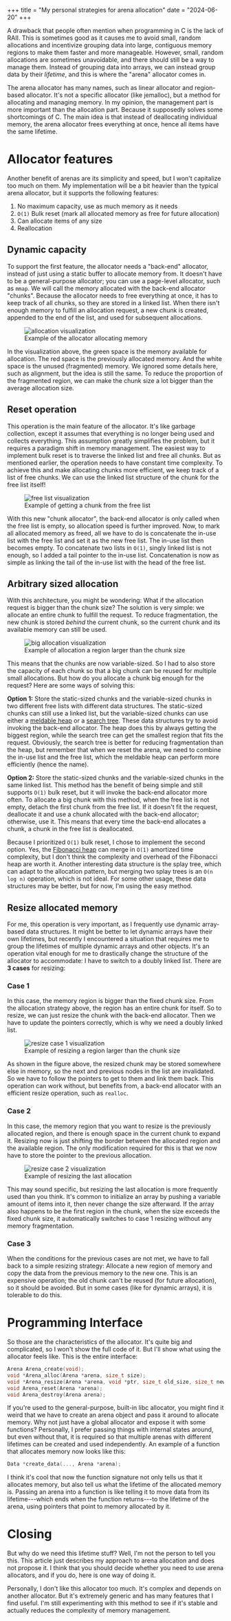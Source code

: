 +++
title = "My personal strategies for arena allocation"
date  = "2024-06-20"
+++

A drawback that people often mention when programming in C is the lack of RAII.
This is sometimes good as it causes me to avoid small, random allocations and
incentivize grouping data into large, contiguous memory regions to make them
faster and more manageable. However, small, random allocations are sometimes
unavoidable, and there should still be a way to manage them. Instead of
grouping data into arrays, we can instead group data by their *lifetime*, and
this is where the "arena" allocator comes in.

<!-- more -->

The arena allocator has many names, such as linear allocator and region-based
allocator. It's not a specific allocator (like jemalloc), but a method for
allocating and managing memory. In my opinion, the management part is more
important than the allocation part. Because it supposedly solves some
shortcomings of C. The main idea is that instead of deallocating individual
memory, the arena allocator frees everything at once, hence all items have the
same lifetime.

# Allocator features

Another benefit of arenas are its simplicity and speed, but I won't capitalize
too much on them. My implementation will be a bit heavier than the typical
arena allocator, but it supports the following features:

1. No maximum capacity, use as much memory as it needs
2. `O(1)` Bulk reset (mark all allocated memory as free for future allocation)
3. Can allocate items of any size
4. Reallocation

## Dynamic capacity

To support the first feature, the allocator needs a "back-end" allocator,
instead of just using a static buffer to allocate memory from. It doesn't have
to be a general-purpose allocator; you can use a page-level allocator, such as
`mmap`. We will call the memory allocated with the back-end allocator "chunks".
Because the allocator needs to free everything at once, it has to keep track of
all chunks, so they are stored in a linked list. When there isn't enough memory
to fulfill an allocation request, a new chunk is created, appended to the end
of the list, and used for subsequent allocations.

<figure>
    <img src="./small-allocation.svg" alt="allocation visualization">
    <figcaption>Example of the allocator allocating memory</figcaption>
</figure>

In the visualization above, the green space is the memory available for
allocation. The red space is the previously allocated memory. And the white
space is the unused (fragmented) memory. We ignored some details here, such as
alignment, but the idea is still the same. To reduce the proportion of the
fragmented region, we can make the chunk size a lot bigger than the average
allocation size.

## Reset operation

This operation is the main feature of the allocator. It's like garbage
collection, except it assumes that everything is no longer being used and
collects everything. This assumption greatly simplifies the problem, but it
requires a paradigm shift in memory management. The easiest way to implement
bulk reset is to traverse the linked list and free all chunks. But as mentioned
earlier, the operation needs to have constant time complexity. To achieve this
and make allocating chunks more efficient, we keep track of a list of free
chunks. We can use the linked list structure of the chunk for the free list
itself!

<figure>
    <img src="free-list.svg" alt="free list visualization">
    <figcaption>Example of getting a chunk from the free list</figcaption>
</figure>

With this new "chunk allocator", the back-end allocator is only called when the
free list is empty, so allocation speed is further improved. Now, to mark all
allocated memory as freed, all we have to do is concatenate the in-use list
with the free list and set it as the new free list. The in-use list then
becomes empty. To concatenate two lists in `O(1)`, singly linked list is not
enough, so I added a tail pointer to the in-use list. Concatenation is now as
simple as linking the tail of the in-use list with the head of the free list.

## Arbitrary sized allocation

With this architecture, you might be wondering: What if the allocation request
is bigger than the chunk size? The solution is very simple: we allocate an
entire chunk to fulfill the request. To reduce fragmentation, the new chunk is
stored *behind* the current chunk, so the current chunk and its available
memory can still be used.

<figure>
    <img src="big-allocation.svg" alt="big allocation visualization">
    <figcaption>Example of allocation a region larger than the chunk size</figcaption>
</figure>

This means that the chunks are now variable-sized. So I had to also store the
capacity of each chunk so that a big chunk can be reused for multiple small
allocations. But how do you allocate a chunk big enough for the request? Here
are some ways of solving this:

**Option 1:** Store the static-sized chunks and the variable-sized chunks in
two different free lists with different data structures. The static-sized
chunks can still use a linked list, but the variable-sized chunks can use
either a [meldable heap](//en.wikipedia.org/wiki/Mergeable_heap) or a [search
tree](//en.wikipedia.org/wiki/Search_tree). These data structures try to avoid
invoking the back-end allocator. The heap does this by always getting the
biggest region, while the search tree can get the smallest region that fits the
request. Obviously, the search tree is better for reducing fragmentation than
the heap, but remember that when we reset the arena, we need to combine the
in-use list and the free list, which the meldable heap can perform more
efficiently (hence the name).

**Option 2:** Store the static-sized chunks and the variable-sized chunks in
the same linked list. This method has the benefit of
being simple and still supports `O(1)` bulk reset, but it will invoke the
back-end allocator more often. To allocate a big chunk with this method, when
the free list is not empty, detach the first chunk from the free list. If it
doesn't fit the request, deallocate it and use a chunk allocated with the
back-end allocator; otherwise, use it. This means that every time the back-end
allocates a chunk, a chunk in the free list is deallocated.

Because I prioritized `O(1)` bulk reset, I chose to implement the second
option. Yes, the [Fibonacci heap](//en.wikipedia.org/wiki/Fibonacci_heap) can
merge in `O(1)` amortized time complexity, but I don't think the complexity and
overhead of the Fibonacci heap are worth it. Another interesting data structure
is the splay tree, which can adapt to the allocation pattern, but merging two
splay trees is an `O(n log n)` operation, which is not ideal. For some other
usage, these data structures may be better, but for now, I'm using the easy
method.

## Resize allocated memory

For me, this operation is very important, as I frequently use dynamic
array-based data structures. It might be better to let dynamic arrays have
their own lifetimes, but recently I encountered a situation that requires me to
group the lifetimes of multiple dynamic arrays and other objects. It's an
operation vital enough for me to drastically change the structure of the
allocator to accommodate: I have to switch to a doubly linked list. There are
**3 cases** for resizing:

### Case 1

In this case, the memory region is bigger than the fixed chunk size. From the
allocation strategy above, the region has an entire chunk for itself. So to
resize, we can just resize the chunk with the back-end allocator. Then we have
to update the pointers correctly, which is why we need a doubly linked list.

<figure>
    <img src="resize-case1.svg" alt="resize case 1 visualization">
    <figcaption>Example of resizing a region larger than the chunk size</figcaption>
</figure>

As shown in the figure above, the resized chunk may be stored somewhere else in
memory, so the next and previous nodes in the list are invalidated. So we have
to follow the pointers to get to them and link them back. This operation can
work without, but benefits from, a back-end allocator with an efficient resize
operation, such as `realloc`.

### Case 2

In this case, the memory region that you want to resize is the previously
allocated region, and there is enough space in the current chunk to expand it.
Resizing now is just shifting the border between the allocated region and the
available region. The only modification required for this is that we now have
to store the pointer to the previous allocation.

<figure>
    <img src="resize-case2.svg" alt="resize case 2 visualization">
    <figcaption>Example of resizing the last allocation</figcaption>
</figure>

This may sound specific, but resizing the last allocation is more frequently
used than you think. It's common to initialize an array by pushing a variable
amount of items into it, then never change the size afterward. If the array
also happens to be the first region in the chunk, when the size exceeds the
fixed chunk size, it automatically switches to case 1 resizing without any
memory fragmentation.

### Case 3

When the conditions for the previous cases are not met, we have to fall back to
a simple resizing strategy: Allocate a new region of memory and copy the data
from the previous memory to the new one. This is an expensive operation; the
old chunk can't be reused (for future allocation), so it should be avoided. But
in some cases (like for dynamic arrays), it is tolerable to do this.

# Programming Interface

So those are the characteristics of the allocator. It's quite big and
complicated, so I won't show the full code of it. But I'll show what using the
allocator feels like. This is the entire interface:

```c
Arena Arena_create(void);
void *Arena_alloc(Arena *arena, size_t size);
void *Arena_resize(Arena *arena, void *ptr, size_t old_size, size_t new_size);
void Arena_reset(Arena *arena);
void Arena_destroy(Arena arena);
```

If you're used to the general-purpose, built-in libc allocator, you might find
it weird that we have to create an arena object and pass it around to allocate
memory. Why not just have a global allocator and expose it with some functions?
Personally, I prefer passing things with internal states around, but even
without that, it is required so that multiple arenas with different lifetimes
can be created and used independently. An example of a function that allocates
memory now looks like this:

```c
Data *create_data(..., Arena *arena);
```

I think it's cool that now the function signature not only tells us that it
allocates memory, but also tell us what the lifetime of the allocated memory
is. Passing an arena into a function is like telling it to move data from its
lifetime---which ends when the function returns---to the lifetime of the arena,
using pointers that point to memory allocated by it.

# Closing

But why do we need this lifetime stuff? Well, I'm not the person to tell you
this. This article just describes my approach to arena allocation and does not
propose it. I think that you should decide whether you need to use arena
allocators, and if you do, here is one way of doing it.

Personally, I don't like this allocator too much. It's complex and depends on
another allocator. But it's extremely generic and has many features that I find
useful. I'm still experimenting with this method to see if it's stable and
actually reduces the complexity of memory management.
